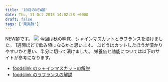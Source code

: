 ```yaml
---
title: '10月のNEW酢'
date: Thu, 11 Oct 2018 14:02:58 +0000
draft: false
tags: ['果実酢']
---
```


NEW酢です。 [![](/images/2018/10/DSC_0748.jpg)](/images/2018/10/DSC_0748.jpg) 今回は秋の味覚、シャインマスカットとラフランスを漬けました。 1週間ほどで飲み頃になるかと思います。 ぶどうはカットしたほうが漬かりやすいかと思い、半分に切って漬けました。 栄養価と効能については以下のサイトが参考になります。

*   [foodslink のシャインマスカットの解説](http://foodslink.jp/syokuzaihyakka/syun/fruit/budou3.htm)
*   [foodslink のラフランスの解説](http://foodslink.jp/syokuzaihyakka/syun/fruit/nashi3.htm)
